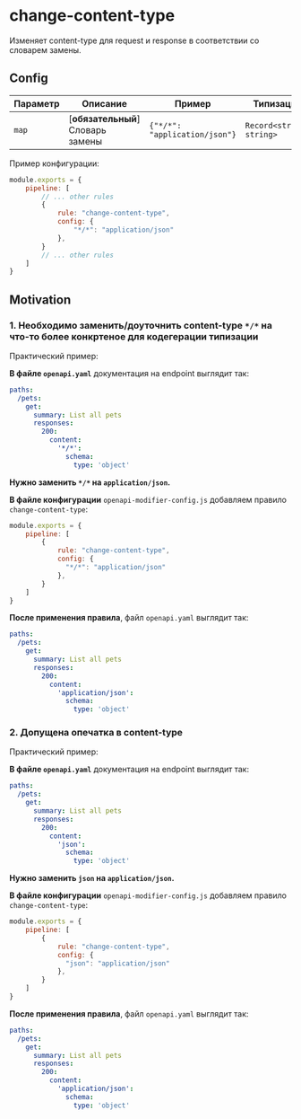 # change-content-type

Изменяет content-type для request и response в соответствии со словарем замены.

## Config

| Параметр    | Описание                          | Пример                     | Типизация              | Дефолтное |
| -------- |-----------------------------------|----------------------------|------------------------|-----------|
| `map`  | [**обязательный**] Словарь замены | `{"*/*": "application/json"}` | `Record<string, string>` | `{}`        |


Пример конфигурации:

```js
module.exports = {
    pipeline: [
        // ... other rules
        {
            rule: "change-content-type",
            config: {
                "*/*": "application/json"
            },
        }
        // ... other rules
    ]
}
```


## Motivation

### 1. Необходимо заменить/доуточнить content-type `*/*` на что-то более конкртеное для кодегерации типизации

<a name="custom_anchor_motivation_1"></a>

Практический пример:

**В файле `openapi.yaml`** документация на endpoint выглядит так:

```yaml
paths:
  /pets:
    get:
      summary: List all pets
      responses:
        200:
          content:
            '*/*':
              schema:
                type: 'object'
```
**Нужно заменить `*/*` на `application/json`.**

**В файле конфигурации** `openapi-modifier-config.js` добавляем правило `change-content-type`:

```js
module.exports = {
    pipeline: [
        {
            rule: "change-content-type",
            config: {
              "*/*": "application/json"
            },
        }
    ]
}
```

**После применения правила**, файл `openapi.yaml` выглядит так:

```yaml
paths:
  /pets:
    get:
      summary: List all pets
      responses:
        200:
          content:
            'application/json':
              schema:
                type: 'object'
```

### 2. Допущена опечатка в content-type 

<a name="custom_anchor_motivation_2"></a>

Практический пример:

**В файле `openapi.yaml`** документация на endpoint выглядит так:

```yaml
paths:
  /pets:
    get:
      summary: List all pets
      responses:
        200:
          content:
            'json':
              schema:
                type: 'object'
```
**Нужно заменить `json` на `application/json`.**

**В файле конфигурации** `openapi-modifier-config.js` добавляем правило `change-content-type`:

```js
module.exports = {
    pipeline: [
        {
            rule: "change-content-type",
            config: {
              "json": "application/json"
            },
        }
    ]
}
```

**После применения правила**, файл `openapi.yaml` выглядит так:

```yaml
paths:
  /pets:
    get:
      summary: List all pets
      responses:
        200:
          content:
            'application/json':
              schema:
                type: 'object'
```

